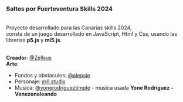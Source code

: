 <h3><b>Saltos por Fuerteventura Skills 2024</b></h3><br />
Proyecto desarrollado para las Canarias skills 2024,<br />
consta de un juego desarrollado en JavaScript, Html y Css, usando las librerias <b>p5.js</b> y <b>ml5.js</b>.<br /><br />

<b>Creador</b>: <a href="https://www.instagram.com/zellsus?igsh=MTBqcHQyYXRtbHdxcg==">@Zellsus</a><br />
<b>Arte</b>: <br />
  - Fondos y obstaculos: <a href="https://www.instagram.com/alepsie?igsh=OWVnM3ZibmhldnFk">@alepsie</a><br />
  - Personaje: <a href="https://www.instagram.com/ll.studix?igsh=MTc4ajgzcWV1cjFwaw==">@ll.studix</a><br />
  - Musica: <a href="https://www.instagram.com/yonerodrigueztimple?igsh=MTYzbWJ5eXN2YnlqYw==">@yonerodrigueztimple</a> - musica usada **Yone Rodríguez - Venezonaleando**
